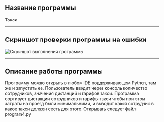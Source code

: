 ## Название программы
Такси
____
## Скриншот проверки программы на ошибки
![Скриншот выполнения программы](https://cdn1.savepice.ru/uploads/2021/10/24/28342ed96ff3d78eda2aca821c7b5266-full.png)
____
## Описание работы программы
Программу можно открыть в любом IDE поддерживающем Python, там же и запустить ее. Пользователь вводит через консоль количество сотрудников, значения дистанций и тарифов такси. Программа сортирует дистанции сотрудников и тарифы такси чтобы при этом затраты на проезд были минимальными, и выводит какой сотрудник в какое такси должен сесть для этого. Открывать следует файл program4.py
